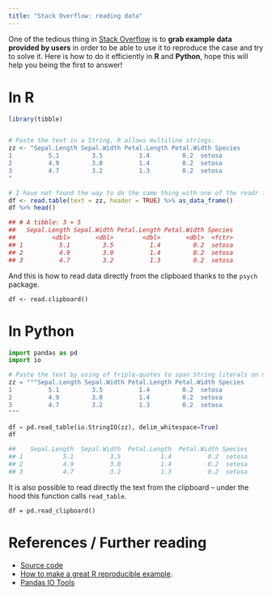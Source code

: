 ```yaml
---
title: "Stack Overflow: reading data"
---
```


One of the tedious thing in [Stack Overflow](http://stackoverflow.com/) is to **grab example data provided by users** in order to be able to use it to reproduce the case and try to solve it. Here is how to do it efficiently in **R** and **Python**, hope this will help you being the first to answer!

# In R

```R
library(tibble)


# Paste the text in a String, R allows multiline strings.
zz <- "Sepal.Length Sepal.Width Petal.Length Petal.Width Species
1          5.1         3.5          1.4         0.2  setosa
2          4.9         3.0          1.4         0.2  setosa
3          4.7         3.2          1.3         0.2  setosa
"

# I have not found the way to do the same thing with one of the readr function :-(
df <- read.table(text = zz, header = TRUE) %>% as_data_frame()
df %>% head()

## # A tibble: 3 × 5
##   Sepal.Length Sepal.Width Petal.Length Petal.Width Species
##          <dbl>       <dbl>        <dbl>       <dbl>  <fctr>
## 1          5.1         3.5          1.4         0.2  setosa
## 2          4.9         3.0          1.4         0.2  setosa
## 3          4.7         3.2          1.3         0.2  setosa
```

And this is how to read data directly from the clipboard thanks to the 
`psych` package.

`df <- read.clipboard()`

# In Python

```python
import pandas as pd
import io

# Paste the text by using of triple-quotes to span String literals on multiple lines
zz = """Sepal.Length Sepal.Width Petal.Length Petal.Width Species
1          5.1         3.5          1.4         0.2  setosa
2          4.9         3.0          1.4         0.2  setosa
3          4.7         3.2          1.3         0.2  setosa
"""

df = pd.read_table(io.StringIO(zz), delim_whitespace=True)
df

##    Sepal.Length  Sepal.Width  Petal.Length  Petal.Width Species
## 1           5.1          3.5           1.4          0.2  setosa
## 2           4.9          3.0           1.4          0.2  setosa
## 3           4.7          3.2           1.3          0.2  setosa
```

It is also possible to read directly the text from the clipboard – under the hood this function calls `read_table`.

`df = pd.read_clipboard()`

# References / Further reading

* [Source code](https://gist.github.com/romainx/07a5a5dfeb663f29abebb92b14a64f05)
* [How to make a great R reproducible example](https://stackoverflow.com/questions/5963269/how-to-make-a-great-r-reproducible-example).
* [Pandas IO Tools](https://pandas.pydata.org/pandas-docs/stable/io.html)